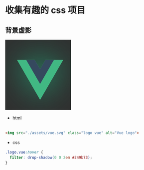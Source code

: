 # 收集有趣的 css 项目

## 背景虚影
![](./img/drop-shadow.png)

* html
```html

<img src="./assets/vue.svg" class="logo vue" alt="Vue logo">

```

* css
```css
.logo.vue:hover {
  filter: drop-shadow(0 0 2em #249b73);
}
```
